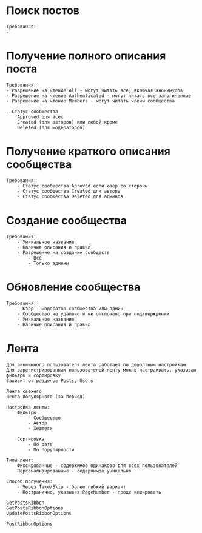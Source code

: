 ﻿# Поиск постов
	Требования:
	- 
		
# Получение полного описания поста
	Требования:
	- Разрешение на чтение All - могут читать все, включая анонимусов
	- Разрешение на чтение Authenticated - могут читать все залогиненные
	- Разрешение на чтение Members - могут читать члены сообщества

	- Статус сообщества - 
		Approved для всех
		Created (для авторов) или любой кроме 
		Deleted (для модераторов)

# Получение краткого описания сообщества
	Требования:
		- Статус сообщества Aproved если юзер со стороны
		- Статус сообщества Created для автора
		- Статус сообщества Deleted для админов

# Создание сообщества
	Требования:
		- Уникальное название
		- Наличие описания и правил
		- Разрешение на создание сообществ 
			- Все
			- Только админы

# Обновление сообщества
	Требования:
		- Юзер - модератор сообщества или админ
		- Сообщество не удалено и не отклонено при подтверждении
		- Уникальное название
		- Наличие описания и правил
		
# Лента
	Для анонимного пользователя лента работает по дефолтным настройкам
	Для зарегистрированных пользователей ленту можно настраивать, указывая фильтры и сортировку		
	Зависит от разделов Posts, Users
		
	Лента свежего
	Лента популярного (за период)

	Настройка ленты:
		Фильтры
			- Сообщество
			- Автор
			- Хештеги

		Сортировка
			- По дате
			- По порулярности

	Типы лент:
		Фиксированные - содержимое одинаково для всех пользователей
		Персонализированные - содержимое уникально 

	Способ получения:
		- Через Take/Skip - более гибкий вариант
		- Постранично, указывая PageNumber - проще кешировать

	GetPostsRibbon
	GetPostsRibbonOptions
	UpdatePostsRibbonOptions

	PostRibbonOptions